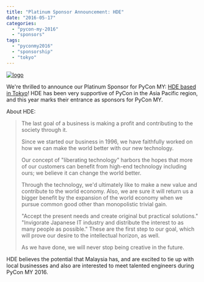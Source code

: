 ```yaml
---
title: "Platinum Sponsor Announcement: HDE"
date: "2016-05-17"
categories:
  - "pycon-my-2016"
  - "sponsors"
tags:
  - "pyconmy2016"
  - "sponsorship"
  - "tokyo"
---
```


[![logo](/archived-images/logo.jpg)](https://www.hde.co.jp/en/)

We're thrilled to announce our Platinum Sponsor for PyCon MY: [HDE based in Tokyo](https://hde.co.jp/en/)! HDE has been very supportive of PyCon in the Asia Pacific region, and this year marks their entrance as sponsors for PyCon MY.

About HDE:

> The last goal of a business is making a profit and contributing to the society through it.
>
> Since we started our business in 1996, we have faithfully worked on how we can make the world better with our new technology.
>
> Our concept of "liberating technology" harbors the hopes that more of our customers can benefit from high-end technology including ours; we believe it can change the world better.
>
> Through the technology, we'd ultimately like to make a new value and contribute to the world economy. Also, we are sure it will return us a bigger benefit by the expansion of the world economy when we pursue common good other than monopolistic trivial gain.
>
> "Accept the present needs and create original but practical solutions." "Invigorate Japanese IT industry and distribute the interest to as many people as possible." These are the first step to our goal, which will prove our desire to the intellectual horizon, as well.
>
> As we have done, we will never stop being creative in the future.

HDE believes the potential that Malaysia has, and are excited to tie up with local businesses and also are interested to meet talented engineers during PyCon MY 2016.
